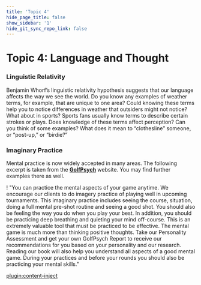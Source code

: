 ```yaml
---
title: 'Topic 4'
hide_page_title: false
show_sidebar: '1'
hide_git_sync_repo_link: false
---
```


# **Topic 4: Language and Thought**

### Linguistic Relativity

Benjamin Whorf’s linguistic relativity hypothesis suggests that our language affects the way we see the world. Do you know any examples of weather terms, for example, that are unique to one area? Could knowing these terms help you to notice differences in weather that outsiders might not notice? What about in sports? Sports fans usually know terms to de­scribe certain strokes or plays. Does knowledge of these terms affect percep­tion? Can you think of some examples? What does it mean to “clothesline” someone, or “post-up,” or “birdie?”

### Imaginary Practice
Mental practice is now widely accepted in many areas. The following excerpt is taken from the [**GolfPsych**](https://www.golfpsych.com) website. You may find further examples there as well.

  ! "You can practice the mental aspects of your game anytime. We encourage our clients to do imagery practice of playing well in upcoming tournaments. This imaginary practice includes seeing the course, situation, doing a full mental pre-shot routine and seeing a good shot. You should also be feeling the way you do when you play your best. In addition, you should be practicing deep breathing and quieting your mind off-course. This is an extremely valuable tool that must be practiced to be effective. The mental game is much more than thinking positive thoughts. Take our Personality Assessment and get your own GolfPsych Report to receive our recommendations for you based on your personality and our research. Reading our book will also help you understand all aspects of a good mental game. During your practices and before your rounds you should also be practicing your mental skills."

  [plugin:content-inject](_activities)
